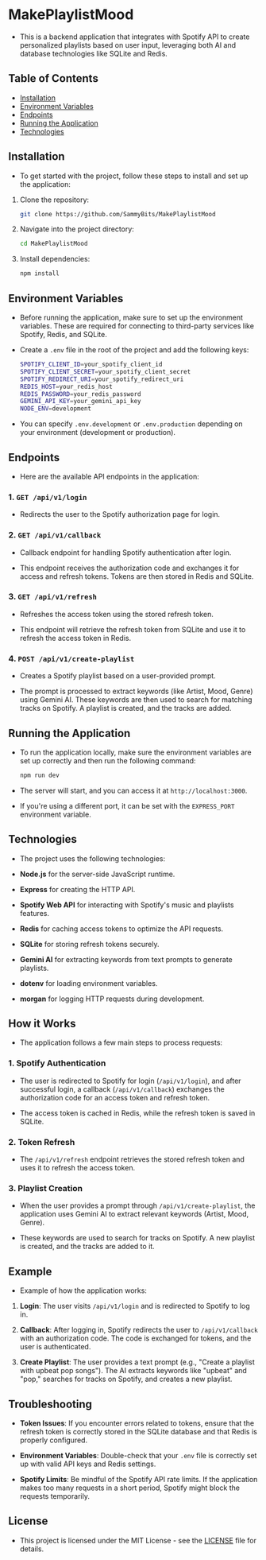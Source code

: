 # MakePlaylistMood

+ This is a backend application that integrates with Spotify API to create personalized playlists based on user input, leveraging both AI and database technologies like SQLite and Redis.

## Table of Contents

+ [Installation](#installation)
+ [Environment Variables](#environment-variables)
+ [Endpoints](#endpoints)
+ [Running the Application](#running-the-application)
+ [Technologies](#technologies)

## Installation

+ To get started with the project, follow these steps to install and set up the application:

1. Clone the repository:

    ```bash
    git clone https://github.com/SammyBits/MakePlaylistMood
    ```

2. Navigate into the project directory:

    ```bash
    cd MakePlaylistMood
    ```

3. Install dependencies:

    ```bash
    npm install
    ```

## Environment Variables

+ Before running the application, make sure to set up the environment variables. These are required for connecting to third-party services like Spotify, Redis, and SQLite.

+ Create a `.env` file in the root of the project and add the following keys:

    ```bash
    SPOTIFY_CLIENT_ID=your_spotify_client_id
    SPOTIFY_CLIENT_SECRET=your_spotify_client_secret
    SPOTIFY_REDIRECT_URI=your_spotify_redirect_uri
    REDIS_HOST=your_redis_host
    REDIS_PASSWORD=your_redis_password
    GEMINI_API_KEY=your_gemini_api_key
    NODE_ENV=development
    ```

+ You can specify `.env.development` or `.env.production` depending on your environment (development or production).

## Endpoints

+ Here are the available API endpoints in the application:

### 1. **`GET /api/v1/login`**

+ Redirects the user to the Spotify authorization page for login.

### 2. **`GET /api/v1/callback`**

+ Callback endpoint for handling Spotify authentication after login.

+ This endpoint receives the authorization code and exchanges it for access and refresh tokens. Tokens are then stored in Redis and SQLite.

### 3. **`GET /api/v1/refresh`**

+ Refreshes the access token using the stored refresh token.

+ This endpoint will retrieve the refresh token from SQLite and use it to refresh the access token in Redis.

### 4. **`POST /api/v1/create-playlist`**

+ Creates a Spotify playlist based on a user-provided prompt.

+ The prompt is processed to extract keywords (like Artist, Mood, Genre) using Gemini AI. These keywords are then used to search for matching tracks on Spotify. A playlist is created, and the tracks are added.

## Running the Application

+ To run the application locally, make sure the environment variables are set up correctly and then run the following command:

    ```bash
    npm run dev
    ```

+ The server will start, and you can access it at `http://localhost:3000`.

+ If you're using a different port, it can be set with the `EXPRESS_PORT` environment variable.

## Technologies

+ The project uses the following technologies:

+ **Node.js** for the server-side JavaScript runtime.
+ **Express** for creating the HTTP API.
+ **Spotify Web API** for interacting with Spotify's music and playlists features.
+ **Redis** for caching access tokens to optimize the API requests.
+ **SQLite** for storing refresh tokens securely.
+ **Gemini AI** for extracting keywords from text prompts to generate playlists.
+ **dotenv** for loading environment variables.
+ **morgan** for logging HTTP requests during development.

## How it Works

+ The application follows a few main steps to process requests:

### 1. **Spotify Authentication**

+ The user is redirected to Spotify for login (`/api/v1/login`), and after successful login, a callback (`/api/v1/callback`) exchanges the authorization code for an access token and refresh token.

+ The access token is cached in Redis, while the refresh token is saved in SQLite.

### 2. **Token Refresh**

+ The `/api/v1/refresh` endpoint retrieves the stored refresh token and uses it to refresh the access token.

### 3. **Playlist Creation**

+ When the user provides a prompt through `/api/v1/create-playlist`, the application uses Gemini AI to extract relevant keywords (Artist, Mood, Genre).

+ These keywords are used to search for tracks on Spotify. A new playlist is created, and the tracks are added to it.

## Example

+ Example of how the application works:

1. **Login**: The user visits `/api/v1/login` and is redirected to Spotify to log in.

2. **Callback**: After logging in, Spotify redirects the user to `/api/v1/callback` with an authorization code. The code is exchanged for tokens, and the user is authenticated.

3. **Create Playlist**: The user provides a text prompt (e.g., "Create a playlist with upbeat pop songs"). The AI extracts keywords like "upbeat" and "pop," searches for tracks on Spotify, and creates a new playlist.

## Troubleshooting

+ **Token Issues**: If you encounter errors related to tokens, ensure that the refresh token is correctly stored in the SQLite database and that Redis is properly configured.

+ **Environment Variables**: Double-check that your `.env` file is correctly set up with valid API keys and Redis settings.

+ **Spotify Limits**: Be mindful of the Spotify API rate limits. If the application makes too many requests in a short period, Spotify might block the requests temporarily.

## License

+ This project is licensed under the MIT License - see the [LICENSE](LICENSE) file for details.
